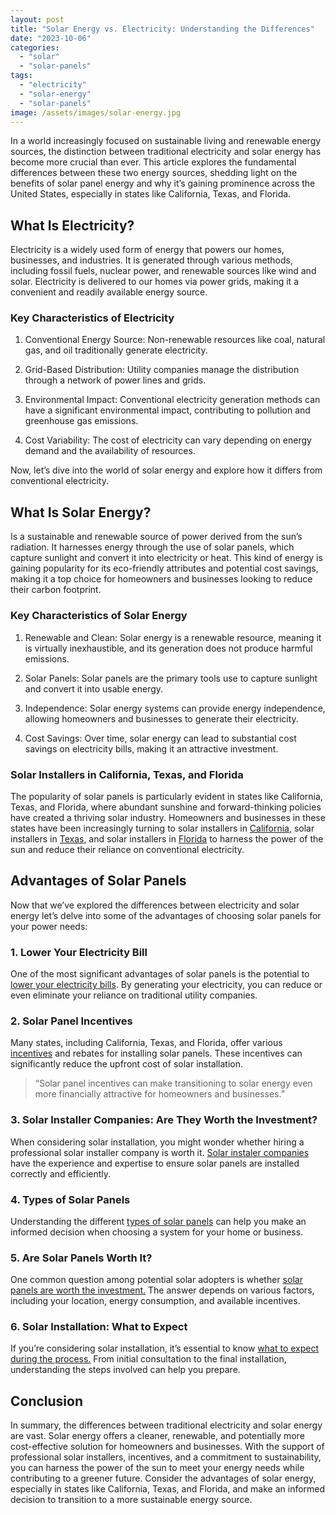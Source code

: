 ```yaml
---
layout: post
title: "Solar Energy vs. Electricity: Understanding the Differences"
date: "2023-10-06"
categories: 
  - "solar"
  - "solar-panels"
tags: 
  - "electricity"
  - "solar-energy"
  - "solar-panels"
image: /assets/images/solar-energy.jpg
---
```


In a world increasingly focused on sustainable living and renewable energy sources, the distinction between traditional electricity and solar energy has become more crucial than ever. This article explores the fundamental differences between these two energy sources, shedding light on the benefits of solar panel energy and why it’s gaining prominence across the United States, especially in states like California, Texas, and Florida.

## **What Is Electricity?**

Electricity is a widely used form of energy that powers our homes, businesses, and industries. It is generated through various methods, including fossil fuels, nuclear power, and renewable sources like wind and solar. Electricity is delivered to our homes via power grids, making it a convenient and readily available energy source.

### **Key Characteristics of Electricity**

1. Conventional Energy Source: Non-renewable resources like coal, natural gas, and oil traditionally generate electricity.

3. Grid-Based Distribution: Utility companies manage the distribution through a network of power lines and grids.

5. Environmental Impact: Conventional electricity generation methods can have a significant environmental impact, contributing to pollution and greenhouse gas emissions.

7. Cost Variability: The cost of electricity can vary depending on energy demand and the availability of resources.

Now, let’s dive into the world of solar energy and explore how it differs from conventional electricity.

## **What Is Solar Energy?**

Is a sustainable and renewable source of power derived from the sun’s radiation. It harnesses energy through the use of solar panels, which capture sunlight and convert it into electricity or heat. This kind of energy is gaining popularity for its eco-friendly attributes and potential cost savings, making it a top choice for homeowners and businesses looking to reduce their carbon footprint.

### **Key Characteristics of Solar Energy**

1. Renewable and Clean: Solar energy is a renewable resource, meaning it is virtually inexhaustible, and its generation does not produce harmful emissions.

3. Solar Panels: Solar panels are the primary tools use to capture sunlight and convert it into usable energy.

5. Independence: Solar energy systems can provide energy independence, allowing homeowners and businesses to generate their electricity.

7. Cost Savings: Over time, solar energy can lead to substantial cost savings on electricity bills, making it an attractive investment.

### **Solar Installers in California, Texas, and Florida**

The popularity of solar panels is particularly evident in states like California, Texas, and Florida, where abundant sunshine and forward-thinking policies have created a thriving solar industry. Homeowners and businesses in these states have been increasingly turning to solar installers in [California](/solar-companies-in-california/), solar installers in [Texas](/solar-panel-companies-in-texas/), and solar installers in [Florida](/florida-solar-tax-credits/) to harness the power of the sun and reduce their reliance on conventional electricity.

## **Advantages of Solar Panels**

Now that we’ve explored the differences between electricity and solar energy let’s delve into some of the advantages of choosing solar panels for your power needs:

### **1\. Lower Your Electricity Bill**

One of the most significant advantages of solar panels is the potential to [lower your electricity bills](/lower-your-electricity-bill-effective-strategies-for-cost-reduction/). By generating your electricity, you can reduce or even eliminate your reliance on traditional utility companies.

### **2\. Solar Panel Incentives**

Many states, including California, Texas, and Florida, offer various [incentives](/solar-panel-incentives/) and rebates for installing solar panels. These incentives can significantly reduce the upfront cost of solar installation.

> “Solar panel incentives can make transitioning to solar energy even more financially attractive for homeowners and businesses.”

### **3\. Solar Installer Companies: Are They Worth the Investment?**

When considering solar installation, you might wonder whether hiring a professional solar installer company is worth it. [Solar instaler companies](/solar-installer-companies-are-they-worth-the-investment/) have the experience and expertise to ensure solar panels are installed correctly and efficiently.

### **4\. Types of Solar Panels**

Understanding the different [types of solar panels](/solar-panel-types/) can help you make an informed decision when choosing a system for your home or business.

### **5\. Are Solar Panels Worth It?**

One common question among potential solar adopters is whether [solar panels are worth the investment.](/are-solar-panels-worth-it/) The answer depends on various factors, including your location, energy consumption, and available incentives.

### **6\. Solar Installation: What to Expect**

If you’re considering solar installation, it’s essential to know [what to expect during the process.](/solar-installation-what-to-expect/) From initial consultation to the final installation, understanding the steps involved can help you prepare.

## **Conclusion**

In summary, the differences between traditional electricity and solar energy are vast. Solar energy offers a cleaner, renewable, and potentially more cost-effective solution for homeowners and businesses. With the support of professional solar installers, incentives, and a commitment to sustainability, you can harness the power of the sun to meet your energy needs while contributing to a greener future. Consider the advantages of solar energy, especially in states like California, Texas, and Florida, and make an informed decision to transition to a more sustainable energy source.
